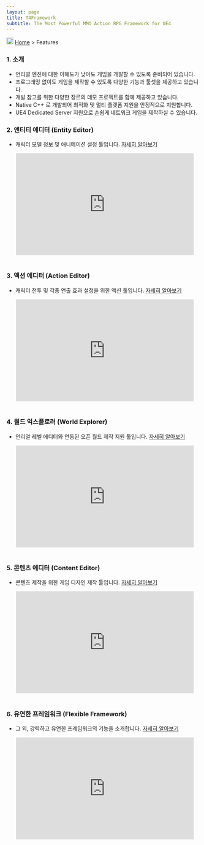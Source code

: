 ```yaml
---
layout: page
title: T4Framework
subtitle: The Most Powerful MMO Action RPG Framework for UE4
---
```

<img src="https://t4framework.com/img/Folders2.png" width="18px" height="18px"> [Home](https://t4framework.com/index) > Features

<style>.embed-container { position: relative; padding-bottom: 56.25%; height: 0; overflow: hidden; max-width: 100%; } .embed-container iframe, .embed-container object, .embed-container embed { position: absolute; top: 0%; left: 5%; width: 92%; height: 94%; }</style>
### 1. 소개

- 언리얼 엔진에 대한 이해도가 낮아도 게임을 개발할 수 있도록 준비되어 있습니다.
- 프로그래밍 없이도 게임을 제작할 수 있도록 다양한 기능과 툴셋을 제공하고 있습니다.
- 개발 참고를 위한 다양한 장르의 데모 프로젝트를 함께 제공하고 있습니다.
- Native C++ 로 개발되어 최적화 및 멀티 플랫폼 지원을 안정적으로 지원합니다.
- UE4 Dedicated Server 지원으로 손쉽게 네트워크 게임을 제작하실 수 있습니다.

### 2. 엔티티 에디터 (Entity Editor)
- 캐릭터 모델 정보 및 애니메이션 설정 툴입니다. [자세히 알아보기](https://t4framework.com/T4Framework_Features_EntityEditor)
<div class='embed-container'><iframe src='https://www.youtube.com/embed/G69jNG0gjgI' frameborder='0' allowfullscreen></iframe></div>

### 3. 액션 에디터 (Action Editor)
- 캐릭터 전투 및 각종 연출 효과 설정을 위한 액션 툴입니다. [자세히 알아보기](https://t4framework.com/T4Framework_Features_ActionEditor)
<div class='embed-container'><iframe src='https://www.youtube.com/embed/Z-DLnRLcHmI' frameborder='0' allowfullscreen></iframe></div>
  
### 4. 월드 익스플로러 (World Explorer)
- 언리얼 레벨 에디터와 연동된 오픈 월드 제작 지원 툴입니다. [자세히 알아보기](https://t4framework.com/T4Framework_Features_WorldExplorer)
<div class='embed-container'><iframe src='https://www.youtube.com/embed/O5CStxf3B6g' frameborder='0' allowfullscreen></iframe></div>

### 5. 콘텐츠 에디터 (Content Editor)
- 콘텐츠 제작을 위한 게임 디자인 제작 툴입니다. [자세히 알아보기](https://t4framework.com/T4Framework_Features_ContentEditor)
<div class='embed-container'><iframe src='https://www.youtube.com/embed/UmNrP_3fbCs' frameborder='0' allowfullscreen></iframe></div>

### 6. 유연한 프레임워크 (Flexible Framework)
- 그 외, 강력하고 유연한 프레임워크의 기능을 소개합니다. [자세히 알아보기](https://t4framework.com/T4Framework_Features_FlexibleFramework)
<div class='embed-container'><iframe src='https://www.youtube.com/embed/zsMBieqbRaU' frameborder='0' allowfullscreen></iframe></div>
